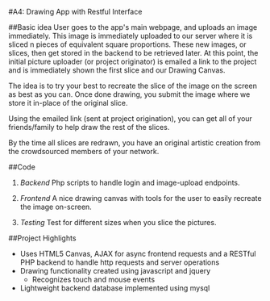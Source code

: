 #A4: Drawing App with Restful Interface

##Basic idea
User goes to the app's main webpage, and  uploads an image immediately.
This image is immediately uploaded to our server where it is sliced n pieces of equivalent square proportions. These new images, or slices, then get stored in the backend to be retrieved later.
At this point, the initial picture uploader (or project originator) is emailed a link to the project and is immediately shown the first slice and our Drawing Canvas.

The idea is to try your best to recreate the slice of the image on the screen as best as you can. Once done drawing, you submit the image where we store it in-place of the original slice.

Using the emailed link (sent at project origination), you can get all of your friends/family to help draw the rest of the slices.

By the time all slices are redrawn, you have an original artistic creation from the crowdsourced members of your network.

##Code
1. *Backend*
 Php scripts to handle login and image-upload endpoints.

2. *Frontend*
A nice drawing canvas with tools for the user to easily recreate the image on-screen.
3. *Testing*
Test for different sizes when you slice the pictures.

##Project Highlights
* Uses HTML5 Canvas, AJAX for async frontend requests and a RESTful PHP backend to handle http requests and server operations
* Drawing functionality created using javascript and jquery
  *   Recognizes touch and mouse events 
* Lightweight backend database implemented using mysql